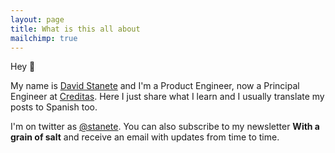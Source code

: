 ```yaml
---
layout: page
title: What is this all about
mailchimp: true
---
```


Hey 🖖

My name is [David Stanete](https://www.linkedin.com/in/stanete) and I'm a Product Engineer, now a Principal Engineer at [Creditas](https://www.creditas.com). Here I just share what I learn and I usually translate my posts to Spanish too.

I'm on twitter as [@stanete](https://twitter.com/stanete). You can also subscribe to my newsletter **With a grain of salt** and receive an email with updates from time to time.

